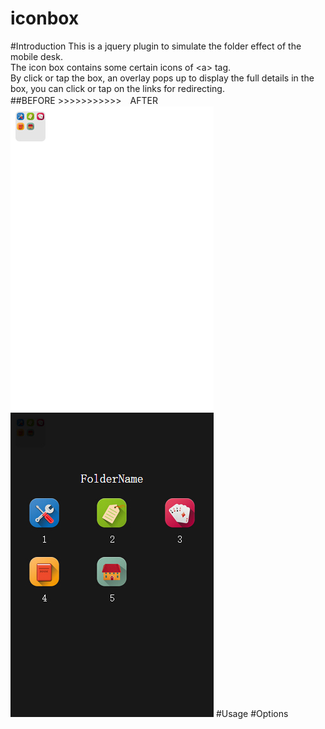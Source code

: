 iconbox
===================================
#Introduction
This is a jquery plugin to simulate the folder effect of the mobile desk.<br/>
The icon box contains some certain icons of \<a> tag.<br/>
By click or tap the box, an overlay pops up to display the full details in the box, you can click or tap on the links for redirecting.<br/> 
##BEFORE >>>>>>>>>>>　AFTER
![](https://github.com/rodickmini/iconbox/raw/master/examples/image/before.jpg)
![](https://github.com/rodickmini/iconbox/raw/master/examples/image/after.jpg)
#Usage
#Options
